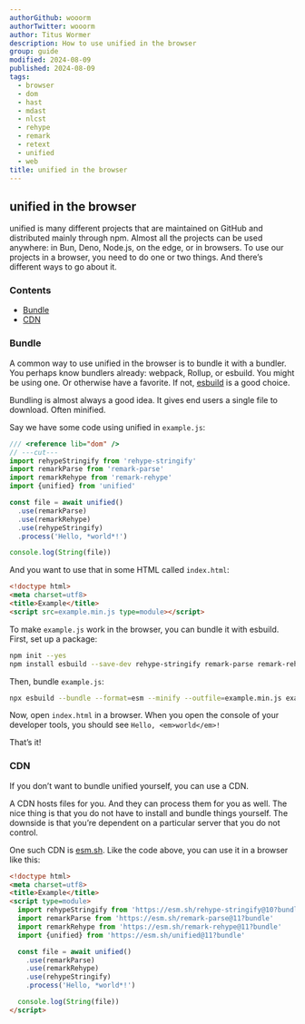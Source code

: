 ```yaml
---
authorGithub: wooorm
authorTwitter: wooorm
author: Titus Wormer
description: How to use unified in the browser
group: guide
modified: 2024-08-09
published: 2024-08-09
tags:
  - browser
  - dom
  - hast
  - mdast
  - nlcst
  - rehype
  - remark
  - retext
  - unified
  - web
title: unified in the browser
---
```


## unified in the browser

unified is many different projects that are maintained on GitHub
and distributed mainly through npm.
Almost all the projects can be used anywhere: in Bun, Deno, Node.js,
on the edge, or in browsers.
To use our projects in a browser,
you need to do one or two things.
And there’s different ways to go about it.

### Contents

* [Bundle](#bundle)
* [CDN](#cdn)

### Bundle

A common way to use unified in the browser is to bundle it with a bundler.
You perhaps know bundlers already: webpack, Rollup, or esbuild.
You might be using one.
Or otherwise have a favorite.
If not,
[esbuild][] is a good choice.

Bundling is almost always a good idea.
It gives end users a single file to download.
Often minified.

Say we have some code using unified in `example.js`:

```js twoslash
/// <reference lib="dom" />
// ---cut---
import rehypeStringify from 'rehype-stringify'
import remarkParse from 'remark-parse'
import remarkRehype from 'remark-rehype'
import {unified} from 'unified'

const file = await unified()
  .use(remarkParse)
  .use(remarkRehype)
  .use(rehypeStringify)
  .process('Hello, *world*!')

console.log(String(file))
```

And you want to use that in some HTML called `index.html`:

```html
<!doctype html>
<meta charset=utf8>
<title>Example</title>
<script src=example.min.js type=module></script>
```

To make `example.js` work in the browser,
you can bundle it with esbuild.
First, set up a package:

```sh
npm init --yes
npm install esbuild --save-dev rehype-stringify remark-parse remark-rehype unified
```

Then, bundle `example.js`:

```sh
npx esbuild --bundle --format=esm --minify --outfile=example.min.js example.js
```

Now, open `index.html` in a browser.
When you open the console of your developer tools,
you should see `Hello, <em>world</em>!`

That’s it!

### CDN

If you don’t want to bundle unified yourself,
you can use a CDN.

A CDN hosts files for you.
And they can process them for you as well.
The nice thing is that you do not have to install and bundle things yourself.
The downside is that you’re dependent on a particular server that you do not
control.

One such CDN is [esm.sh][esmsh].
Like the code above,
you can use it in a browser like this:

```html
<!doctype html>
<meta charset=utf8>
<title>Example</title>
<script type=module>
  import rehypeStringify from 'https://esm.sh/rehype-stringify@10?bundle'
  import remarkParse from 'https://esm.sh/remark-parse@11?bundle'
  import remarkRehype from 'https://esm.sh/remark-rehype@11?bundle'
  import {unified} from 'https://esm.sh/unified@11?bundle'

  const file = await unified()
    .use(remarkParse)
    .use(remarkRehype)
    .use(rehypeStringify)
    .process('Hello, *world*!')

  console.log(String(file))
</script>
```

[esbuild]: https://esbuild.github.io/

[esmsh]: https://esm.sh/
